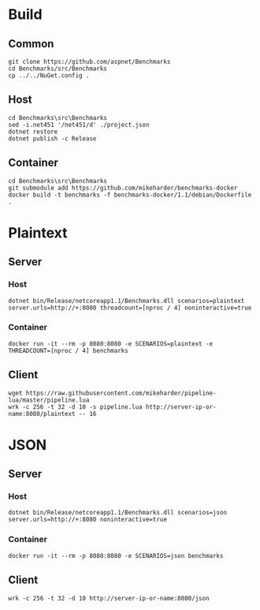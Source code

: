 # Build
## Common
```
git clone https://github.com/aspnet/Benchmarks
cd Benchmarks/src/Benchmarks
cp ../../NuGet.config .
```


## Host
```
cd Benchmarks\src\Benchmarks
sed -i.net451 '/net451/d' ./project.json
dotnet restore
dotnet publish -c Release
```

## Container
```
cd Benchmarks\src\Benchmarks
git submodule add https://github.com/mikeharder/benchmarks-docker
docker build -t benchmarks -f benchmarks-docker/1.1/debian/Dockerfile .
```

# Plaintext

## Server

### Host
```
dotnet bin/Release/netcoreapp1.1/Benchmarks.dll scenarios=plaintext server.urls=http://+:8080 threadcount=[nproc / 4] noninteractive=true
```

### Container
```
docker run -it --rm -p 8080:8080 -e SCENARIOS=plaintext -e THREADCOUNT=[nproc / 4] benchmarks
```

## Client
```
wget https://raw.githubusercontent.com/mikeharder/pipeline-lua/master/pipeline.lua
wrk -c 256 -t 32 -d 10 -s pipeline.lua http://server-ip-or-name:8080/plaintext -- 16
```

# JSON

## Server

### Host
```
dotnet bin/Release/netcoreapp1.1/Benchmarks.dll scenarios=json server.urls=http://+:8080 noninteractive=true
```

### Container
```
docker run -it --rm -p 8080:8080 -e SCENARIOS=json benchmarks
```

## Client
```
wrk -c 256 -t 32 -d 10 http://server-ip-or-name:8080/json
```

